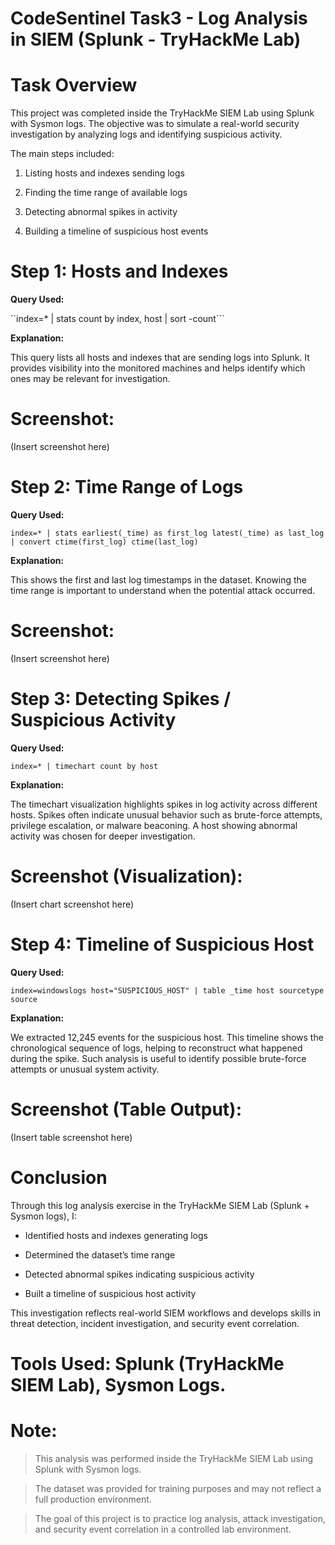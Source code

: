 # CodeSentinel Task3 - Log Analysis in SIEM (Splunk - TryHackMe Lab)

# Task Overview

This project was completed inside the TryHackMe SIEM Lab using Splunk with Sysmon logs.
The objective was to simulate a real-world security investigation by analyzing logs and identifying suspicious activity.

The main steps included:

1. Listing hosts and indexes sending logs

2. Finding the time range of available logs

3. Detecting abnormal spikes in activity

4. Building a timeline of suspicious host events

# Step 1: Hosts and Indexes

**Query Used:**

``index=* | stats count by index, host | sort -count```


**Explanation:**

This query lists all hosts and indexes that are sending logs into Splunk. It provides visibility into the monitored machines and helps identify which ones may be relevant for investigation.

# Screenshot:
(Insert screenshot here)

# Step 2: Time Range of Logs

**Query Used:**

``index=* | stats earliest(_time) as first_log latest(_time) as last_log 
| convert ctime(first_log) ctime(last_log)``


**Explanation:**

This shows the first and last log timestamps in the dataset. Knowing the time range is important to understand when the potential attack occurred.

# Screenshot:
(Insert screenshot here)

# Step 3: Detecting Spikes / Suspicious Activity

**Query Used:**

``index=* | timechart count by host``


**Explanation:**

The timechart visualization highlights spikes in log activity across different hosts. Spikes often indicate unusual behavior such as brute-force attempts, privilege escalation, or malware beaconing. A host showing abnormal activity was chosen for deeper investigation.

# Screenshot (Visualization):
(Insert chart screenshot here)

# Step 4: Timeline of Suspicious Host

**Query Used:**

``index=windowslogs host="SUSPICIOUS_HOST" | table _time host sourcetype source``


**Explanation:**

We extracted 12,245 events for the suspicious host. This timeline shows the chronological sequence of logs, helping to reconstruct what happened during the spike. Such analysis is useful to identify possible brute-force attempts or unusual system activity.

# Screenshot (Table Output):
(Insert table screenshot here)

# Conclusion

Through this log analysis exercise in the TryHackMe SIEM Lab (Splunk + Sysmon logs), I:

- Identified hosts and indexes generating logs

- Determined the dataset’s time range

- Detected abnormal spikes indicating suspicious activity

- Built a timeline of suspicious host activity

This investigation reflects real-world SIEM workflows and develops skills in threat detection, incident investigation, and security event correlation.

# Tools Used: Splunk (TryHackMe SIEM Lab), Sysmon Logs.

 # Note:
 
> This analysis was performed inside the TryHackMe SIEM Lab using Splunk with Sysmon logs.
 
> The dataset was provided for training purposes and may not reflect a full production environment.
 
> The goal of this project is to practice log analysis, attack investigation, and security event correlation in a controlled lab environment.  

